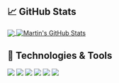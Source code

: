 
## &#x1f4c8; GitHub Stats

<a href="https://github.com/marcinu456/marcinu456">
  <img align="center" src="https://github-readme-stats.vercel.app/api/top-langs/?username=marcinu456&hide=java,html,tex&title_color=ffffff&text_color=c9cacc&icon_color=2bbc8a&bg_color=1d1f21&langs_count=3" />
</a>
<a href="https://github.com/marcinu456/marcinu456">
  <img align="center" src="https://github-readme-stats.vercel.app/api?username=marcinu456&show_icons=true&line_height=27&count_private=true&title_color=ffffff&text_color=c9cacc&icon_color=2bbc8a&bg_color=1d1f21" alt="Martin's GitHub Stats" />
</a>


## 🔧 Technologies & Tools
![](https://img.shields.io/badge/OS-Windows-informational?style=flat&logo=windows&logoColor=white&color=blue)
![](https://img.shields.io/badge/Editor-Visual_Studio-informational?style=flat&logo=visual-studio&logoColor=white&color=blue)
![](https://img.shields.io/badge/Code-C++-informational?style=flat&logo=c%2B%2B&logoColor=white&color=blue)
![](https://img.shields.io/badge/Code-Python-informational?style=flat&logo=python&logoColor=white&color=blue)
![](https://img.shields.io/badge/Tools-UE4-informational?style=flat&logo=unrealengine&logoColor=white&color=blue)
![](https://img.shields.io/badge/Tools-Blender-informational?style=flat&logo=blender&logoColor=white&color=blue)

<!--
**marcinu456/marcinu456** is a ✨ _special_ ✨ repository because its `README.md` (this file) appears on your GitHub profile.

Here are some ideas to get you started:

- 🔭 I’m currently working on ...
- 🌱 I’m currently learning ...
- 👯 I’m looking to collaborate on ...
- 🤔 I’m looking for help with ...
- 💬 Ask me about ...
- 📫 How to reach me: ...
- 😄 Pronouns: ...
- ⚡ Fun fact: ...
-->
